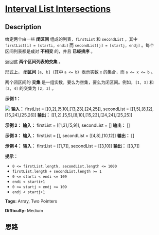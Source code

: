# [Interval List Intersections][title]

## Description

给定两个由一些 **闭区间** 组成的列表，`firstList` 和 `secondList` ，其中 `firstList[i] = [starti,
endi]` 而 `secondList[j] = [startj, endj]` 。每个区间列表都是成对 **不相交** 的，并且 **已经排序** 。

返回这 **两个区间列表的交集** 。

形式上， **闭区间** `[a, b]`（其中 `a <= b`）表示实数 `x` 的集合，而 `a <= x <= b` 。

两个闭区间的 **交集** 是一组实数，要么为空集，要么为闭区间。例如，`[1, 3]` 和 `[2, 4]` 的交集为 `[2, 3]` 。

**示例 1：**

![](https://assets.leetcode.com/uploads/2019/01/30/interval1.png)
            **输入：** firstList = [[0,2],[5,10],[13,23],[24,25]], secondList = [[1,5],[8,12],[15,24],[25,26]]    **输出：** [[1,2],[5,5],[8,10],[15,23],[24,24],[25,25]]    

**示例 2：**
            **输入：** firstList = [[1,3],[5,9]], secondList = []    **输出：** []    

**示例 3：**
            **输入：** firstList = [], secondList = [[4,8],[10,12]]    **输出：** []    

**示例 4：**
            **输入：** firstList = [[1,7]], secondList = [[3,10]]    **输出：** [[3,7]]    

**提示：**

  * `0 <= firstList.length, secondList.length <= 1000`
  * `firstList.length + secondList.length >= 1`
  * `0 <= starti < endi <= 109`
  * `endi < starti+1`
  * `0 <= startj < endj <= 109 `
  * `endj < startj+1`


**Tags:** Array, Two Pointers

**Difficulty:** Medium

## 思路

[title]: https://leetcode-cn.com/problems/interval-list-intersections
